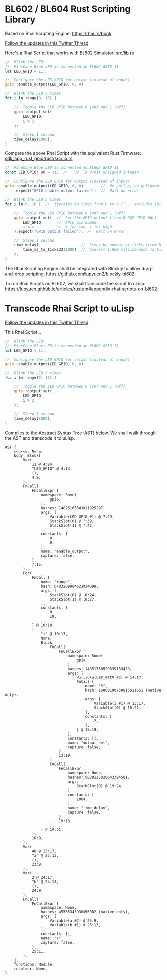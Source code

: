 # BL602 / BL604 Rust Scripting Library

Based on Rhai Scripting Engine: https://rhai.rs/book

[Follow the updates in this Twitter Thread](https://twitter.com/MisterTechBlog/status/1427758328004759552)

Here's a Rhai Script that works with BL602 Simulator: [src/lib.rs](src/lib.rs)

```rust
//  Blink the LED:
//  PineCone Blue LED is connected on BL602 GPIO 11
let LED_GPIO = 11;

//  Configure the LED GPIO for output (instead of input)
gpio::enable_output(LED_GPIO, 0, 0);

//  Blink the LED 5 times
for i in range(0, 10) {

    //  Toggle the LED GPIO between 0 (on) and 1 (off)
    gpio::output_set(
        LED_GPIO, 
        i % 2
    );

    //  Sleep 1 second
    time_delay(1000);
}
```

Compare the above Rhai Script with the equivalent Rust Firmware: [sdk_app_rust_gpio/rust/src/lib.rs](../sdk_app_rust_gpio/rust/src/lib.rs)

```rust
//  PineCone Blue LED is connected on BL602 GPIO 11
const LED_GPIO: u8 = 11;  //  `u8` is 8-bit unsigned integer

//  Configure the LED GPIO for output (instead of input)
gpio::enable_output(LED_GPIO, 0, 0)        //  No pullup, no pulldown
    .expect("GPIO enable output failed");  //  Halt on error

//  Blink the LED 5 times
for i in 0..10 {  //  Iterates 10 times from 0 to 9 (`..` excludes 10)

    //  Toggle the LED GPIO between 0 (on) and 1 (off)
    gpio::output_set(  //  Set the GPIO output (from BL602 GPIO HAL)
        LED_GPIO,      //  GPIO pin number
        i % 2          //  0 for low, 1 for high
    ).expect("GPIO output failed");  //  Halt on error

    //  Sleep 1 second
    time_delay(                   //  Sleep by number of ticks (from NimBLE Porting Layer)
        time_ms_to_ticks32(1000)  //  Convert 1,000 milliseconds to ticks (from NimBLE Porting Layer)
    );
}
```

The Rhai Scripting Engine shall be integrated with Blockly to allow drag-and-drop scripting: https://github.com/lupyuen2/blockly-bl602

To run Rhai Scripts on BL602, we shall transcode the script to uLisp: https://lupyuen.github.io/articles/rustsim#appendix-rhai-scripts-on-bl602

# Transcode Rhai Script to uLisp

[Follow the updates in this Twitter Thread](https://twitter.com/MisterTechBlog/status/1427758328004759552)

This Rhai Script...

```rust
//  Blink the LED:
//  PineCone Blue LED is connected on BL602 GPIO 11
let LED_GPIO = 11;

//  Configure the LED GPIO for output (instead of input)
gpio::enable_output(LED_GPIO, 0, 0);

//  Blink the LED 5 times
for i in range(0, 10) {

    //  Toggle the LED GPIO between 0 (on) and 1 (off)
    gpio::output_set(
        LED_GPIO, 
        i % 2
    );

    //  Sleep 1 second
    time_delay(1000);
}
```

Compiles to the Abstract Syntax Tree (AST) below. We shall walk through the AST and transcode it to uLisp.

```text
AST {
    source: None,
    body: Block[
        Var(
            11 @ 4:24,
            "LED_GPIO" @ 4:13,
            (),
            4:9,
        ),
        FnCall(
            FnCallExpr {
                namespace: Some(
                    gpio,
                ),
                hashes: 14026165341011925297,
                args: [
                    Variable(LED_GPIO #1) @ 7:29,
                    StackSlot(0) @ 7:39,
                    StackSlot(1) @ 7:42,
                ],
                constants: [
                    0,
                    0,
                ],
                name: "enable_output",
                capture: false,
            },
            7:15,
        ),
        For(
            FnCall {
                name: "range",
                hash: 6483209994621034098,
                args: [
                    StackSlot(0) @ 10:24,
                    StackSlot(1) @ 10:27,
                ],
                constants: [
                    0,
                    10,
                ],
            } @ 10:18,
            (
                "i" @ 10:13,
                None,
                Block[
                    FnCall(
                        FnCallExpr {
                            namespace: Some(
                                gpio,
                            ),
                            hashes: 14851760529339133429,
                            args: [
                                Variable(LED_GPIO #2) @ 14:17,
                                FnCall {
                                    name: "%",
                                    hash: 16068100750815511651 (native only),
                                    args: [
                                        Variable(i #1) @ 15:17,
                                        StackSlot(0) @ 15:21,
                                    ],
                                    constants: [
                                        2,
                                    ],
                                } @ 15:19,
                            ],
                            constants: [],
                            name: "output_set",
                            capture: false,
                        },
                        13:19,
                    ),
                    FnCall(
                        FnCallExpr {
                            namespace: None,
                            hashes: 5888125028643394501,
                            args: [
                                StackSlot(0) @ 19:24,
                            ],
                            constants: [
                                1000,
                            ],
                            name: "time_delay",
                            capture: false,
                        },
                        19:13,
                    ),
                ] @ 10:31,
            ),
            10:9,
        ),
        Var(
            40 @ 23:17,
            "a" @ 23:13,
            (),
            23:9,
        ),
        Var(
            2 @ 24:17,
            "b" @ 24:13,
            (),
            24:9,
        ),
        FnCall(
            FnCallExpr {
                namespace: None,
                hashes: 45565345930656002 (native only),
                args: [
                    Variable(a #2) @ 25:9,
                    Variable(b #1) @ 25:13,
                ],
                constants: [],
                name: "+",
                capture: false,
            },
            25:11,
        ),
    ],
    functions: Module,
    resolver: None,
}
```